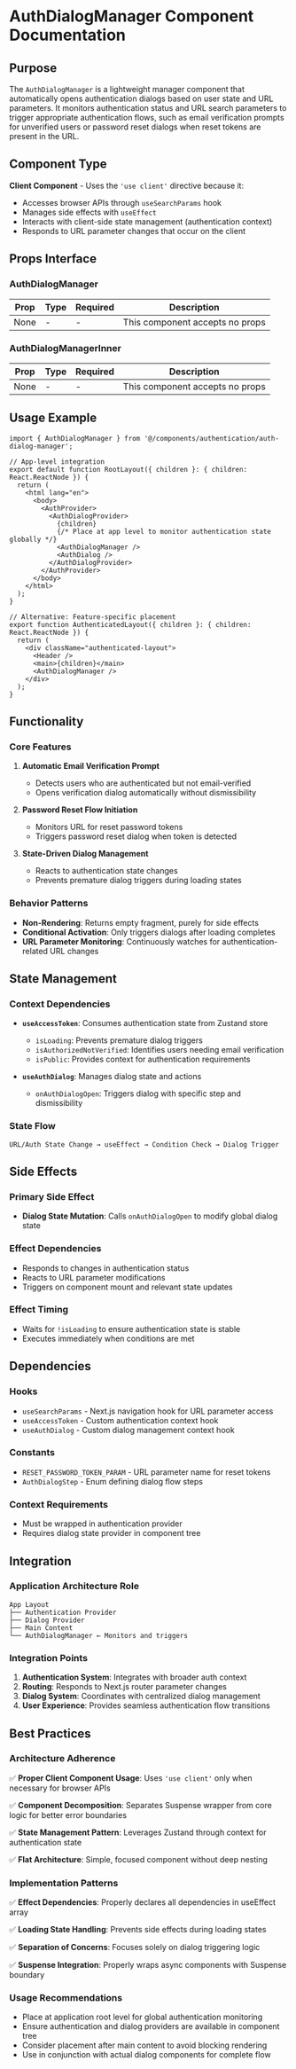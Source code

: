 # AuthDialogManager Component Documentation

## Purpose

The `AuthDialogManager` is a lightweight manager component that automatically opens authentication dialogs based on user state and URL parameters. It monitors authentication status and URL search parameters to trigger appropriate authentication flows, such as email verification prompts for unverified users or password reset dialogs when reset tokens are present in the URL.

## Component Type

**Client Component** - Uses the `'use client'` directive because it:
- Accesses browser APIs through `useSearchParams` hook
- Manages side effects with `useEffect`
- Interacts with client-side state management (authentication context)
- Responds to URL parameter changes that occur on the client

## Props Interface

### AuthDialogManager
| Prop | Type | Required | Description |
|------|------|----------|-------------|
| None | - | - | This component accepts no props |

### AuthDialogManagerInner
| Prop | Type | Required | Description |
|------|------|----------|-------------|
| None | - | - | This component accepts no props |

## Usage Example

```tsx
import { AuthDialogManager } from '@/components/authentication/auth-dialog-manager';

// App-level integration
export default function RootLayout({ children }: { children: React.ReactNode }) {
  return (
    <html lang="en">
      <body>
        <AuthProvider>
          <AuthDialogProvider>
            {children}
            {/* Place at app level to monitor authentication state globally */}
            <AuthDialogManager />
            <AuthDialog />
          </AuthDialogProvider>
        </AuthProvider>
      </body>
    </html>
  );
}

// Alternative: Feature-specific placement
export function AuthenticatedLayout({ children }: { children: React.ReactNode }) {
  return (
    <div className="authenticated-layout">
      <Header />
      <main>{children}</main>
      <AuthDialogManager />
    </div>
  );
}
```

## Functionality

### Core Features

1. **Automatic Email Verification Prompt**
   - Detects users who are authenticated but not email-verified
   - Opens verification dialog automatically without dismissibility

2. **Password Reset Flow Initiation**
   - Monitors URL for reset password tokens
   - Triggers password reset dialog when token is detected

3. **State-Driven Dialog Management**
   - Reacts to authentication state changes
   - Prevents premature dialog triggers during loading states

### Behavior Patterns

- **Non-Rendering**: Returns empty fragment, purely for side effects
- **Conditional Activation**: Only triggers dialogs after loading completes
- **URL Parameter Monitoring**: Continuously watches for authentication-related URL changes

## State Management

### Context Dependencies
- **`useAccessToken`**: Consumes authentication state from Zustand store
  - `isLoading`: Prevents premature dialog triggers
  - `isAuthorizedNotVerified`: Identifies users needing email verification
  - `isPublic`: Provides context for authentication requirements

- **`useAuthDialog`**: Manages dialog state and actions
  - `onAuthDialogOpen`: Triggers dialog with specific step and dismissibility

### State Flow
```
URL/Auth State Change → useEffect → Condition Check → Dialog Trigger
```

## Side Effects

### Primary Side Effect
- **Dialog State Mutation**: Calls `onAuthDialogOpen` to modify global dialog state

### Effect Dependencies
- Responds to changes in authentication status
- Reacts to URL parameter modifications
- Triggers on component mount and relevant state updates

### Effect Timing
- Waits for `!isLoading` to ensure authentication state is stable
- Executes immediately when conditions are met

## Dependencies

### Hooks
- `useSearchParams` - Next.js navigation hook for URL parameter access
- `useAccessToken` - Custom authentication context hook
- `useAuthDialog` - Custom dialog management context hook

### Constants
- `RESET_PASSWORD_TOKEN_PARAM` - URL parameter name for reset tokens
- `AuthDialogStep` - Enum defining dialog flow steps

### Context Requirements
- Must be wrapped in authentication provider
- Requires dialog state provider in component tree

## Integration

### Application Architecture Role

```
App Layout
├── Authentication Provider
├── Dialog Provider
├── Main Content
└── AuthDialogManager ← Monitors and triggers
```

### Integration Points

1. **Authentication System**: Integrates with broader auth context
2. **Routing**: Responds to Next.js router parameter changes
3. **Dialog System**: Coordinates with centralized dialog management
4. **User Experience**: Provides seamless authentication flow transitions

## Best Practices

### Architecture Adherence

✅ **Proper Client Component Usage**: Uses `'use client'` only when necessary for browser APIs

✅ **Component Decomposition**: Separates Suspense wrapper from core logic for better error boundaries

✅ **State Management Pattern**: Leverages Zustand through context for authentication state

✅ **Flat Architecture**: Simple, focused component without deep nesting

### Implementation Patterns

✅ **Effect Dependencies**: Properly declares all dependencies in useEffect array

✅ **Loading State Handling**: Prevents side effects during loading states

✅ **Separation of Concerns**: Focuses solely on dialog triggering logic

✅ **Suspense Integration**: Properly wraps async components with Suspense boundary

### Usage Recommendations

- Place at application root level for global authentication monitoring
- Ensure authentication and dialog providers are available in component tree
- Consider placement after main content to avoid blocking rendering
- Use in conjunction with actual dialog components for complete flow